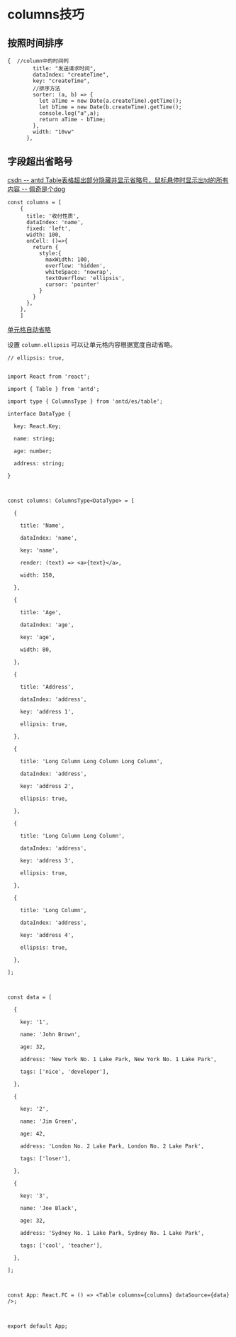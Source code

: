 # columns技巧

## 按照时间排序

```JSX
{  //column中的时间列
        title: "发送请求时间",
        dataIndex: "createTime",
        key: "createTime",
        //排序方法
        sorter: (a, b) => { 
          let aTime = new Date(a.createTime).getTime();
          let bTime = new Date(b.createTime).getTime();
          console.log("a",a);
          return aTime - bTime;
        },
        width: "10vw"
      },

```

## 字段超出省略号
[csdn -- antd Table表格超出部分隐藏并显示省略号，鼠标悬停时显示出td的所有内容 -- 佩奇是个dog](https://blog.csdn.net/weixin_45738401/article/details/117257647)
```JSX
const columns = [
    {
      title: '收付性质',
      dataIndex: 'name',
      fixed: 'left',
      width: 100,
      onCell: ()=>{
        return {
          style:{
            maxWidth: 100,
            overflow: 'hidden',
            whiteSpace: 'nowrap',
            textOverflow: 'ellipsis',
            cursor: 'pointer'
          }
        }
      },
    },
    ]

```


[单元格自动省略](https://ant-design.gitee.io/components/table-cn#components-table-demo-ellipsis)[](https://github.com/ant-design/ant-design/edit/master/components/table/demo/ellipsis.tsx)

设置 `column.ellipsis` 可以让单元格内容根据宽度自动省略。

```JSX
// ellipsis: true,


import React from 'react';

import { Table } from 'antd';

import type { ColumnsType } from 'antd/es/table';

interface DataType {

  key: React.Key;

  name: string;

  age: number;

  address: string;

}

  

const columns: ColumnsType<DataType> = [

  {

    title: 'Name',

    dataIndex: 'name',

    key: 'name',

    render: (text) => <a>{text}</a>,

    width: 150,

  },

  {

    title: 'Age',

    dataIndex: 'age',

    key: 'age',

    width: 80,

  },

  {

    title: 'Address',

    dataIndex: 'address',

    key: 'address 1',

    ellipsis: true,

  },

  {

    title: 'Long Column Long Column Long Column',

    dataIndex: 'address',

    key: 'address 2',

    ellipsis: true,

  },

  {

    title: 'Long Column Long Column',

    dataIndex: 'address',

    key: 'address 3',

    ellipsis: true,

  },

  {

    title: 'Long Column',

    dataIndex: 'address',

    key: 'address 4',

    ellipsis: true,

  },

];

  

const data = [

  {

    key: '1',

    name: 'John Brown',

    age: 32,

    address: 'New York No. 1 Lake Park, New York No. 1 Lake Park',

    tags: ['nice', 'developer'],

  },

  {

    key: '2',

    name: 'Jim Green',

    age: 42,

    address: 'London No. 2 Lake Park, London No. 2 Lake Park',

    tags: ['loser'],

  },

  {

    key: '3',

    name: 'Joe Black',

    age: 32,

    address: 'Sydney No. 1 Lake Park, Sydney No. 1 Lake Park',

    tags: ['cool', 'teacher'],

  },

];

  

const App: React.FC = () => <Table columns={columns} dataSource={data} />;

  

export default App;
```

